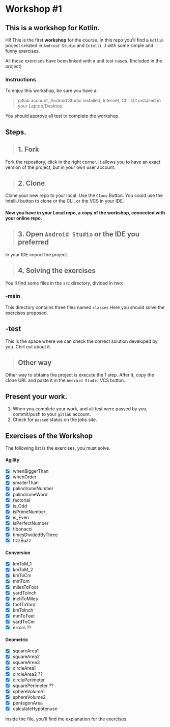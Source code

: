 # Workshop #1
## This is a workshop for Kotlin.

Hi! This is the first **workshop** for the course.
In this repo you'll find a `kotlin` project created in `Android Studio` and  `Intelli J` with some simple and funny exercises.

All these exercises have been linked with a unit test cases. (Included in the project)

### Instructions
To enjoy this workshop, be sure you have a:
> gitlab account,
> Android Studio installed,
> Internet,
> CLI,
> Git installed in your Laptop/Desktop.

You should approve all test to complete the workshop.


## Steps.

>## 1. Fork
Fork the repository, click in the right corner. It allows you to have an exact version of the project, but in your own user account.

>## 2. Clone

Clone your new repo to your local. Use the `Clone` Button. You could use the IntelliJ button to clone or the CLI, or the VCS in your IDE.
#### Now you have in your Local repo, a copy of the workshop, connected with your online repo.

>## 3. Open `Android Studio` or the IDE you preferred

In your IDE import the project.

>## 4. **Solving the exercises**

You'll find some files in the ``src`` directory, divided in two:
### -main
This directory contains three files named `classes`
Here you should solve the exercises proposed.

## -test
This is the space where we can check the correct solution developed by you.
Chill out about it.

>## Other way

Other way to obtains the project is execute the 1 step.
After it, copy the clone URL and paste it in the `Android Studio` VCS button.

## Present your work.

1. When you complete your work, and all test were passed by you, commit/push to your ``gitlab`` account.
2. Check for `passed` status on the jobs site.

## Exercises of the Workshop
The following list is the exercises, you must solve.
#### Agility
- [x] whenBiggerThan
- [x] whenOrder
- [x] smallerThan
- [x] palindromeNumber
- [x] palindromeWord
- [x] factorial
- [x] is_Odd
- [x] isPrimeNumber
- [x] is_Even
- [x] isPerfectNumber
- [x] fibonacci
- [x] timesDividedByThree
- [x] fizzBuzz

#### Conversion
- [x] kmToM_1
- [x] kmToM_2
- [x] kmToCm
- [x] mmTom
- [x] milesToFoot
- [x] yardToInch
- [x] inchToMiles
- [x] footToYard
- [x] kmToInch 
- [x] mmToFeet
- [x] yardToCm
- [x] errors ??

#### Geometric

- [x] squareArea1
- [x] squareArea2
- [x] squareArea3
- [x] circleArea1
- [x] circleArea2 ??
- [x] circlePerimeter
- [x] squarePerimeter ??
- [x] sphereVolume1
- [x] sphereVolume2
- [x] pentagonArea
- [x] calculateHypotenuse

Inside the file, you'll find the explanation for the exercises.



